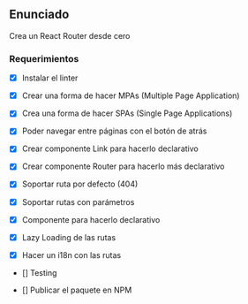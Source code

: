 ## Enunciado

Crea un React Router desde cero

### Requerimientos

- [x] Instalar el linter

- [x] Crear una forma de hacer MPAs (Multiple Page Application)

- [x] Crea una forma de hacer SPAs (Single Page Applications)

- [x] Poder navegar entre páginas con el botón de atrás

- [x] Crear componente Link para hacerlo declarativo

- [x] Crear componente Router para hacerlo más declarativo

- [x] Soportar ruta por defecto (404)

- [x] Soportar rutas con parámetros

- [x] Componente <Route /> para hacerlo declarativo

- [x] Lazy Loading de las rutas

- [x] Hacer un i18n con las rutas

- [] Testing

- [] Publicar el paquete en NPM
